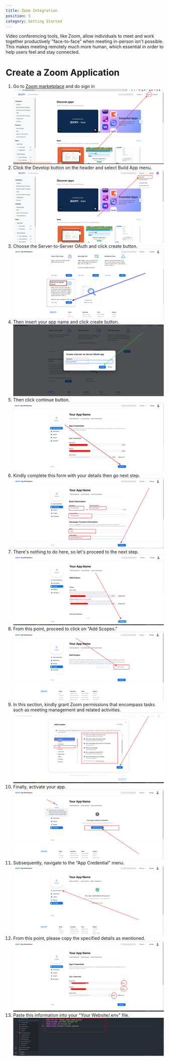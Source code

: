 ```yaml
---
title: Zoom Integration
position: 5
category: Getting Started
---
```


Video conferencing tools, like Zoom, allow individuals to meet and work together productively "face-to-face" when meeting in-person isn't possible. This makes meeting remotely much more human, which essential in order to help users feel and stay connected.

# Create a Zoom Application

1. Go to [Zoom marketplace](https://marketplace.zoom.us/) and do sign in
   ![](/public/docs/schooling/zooms1.png)
2. Click the Develop button on the header and select Build App menu.
   ![](/public/docs/schooling/zooms2.png)
3. Choose the Server-to-Server OAuth and click create button.
   ![](/public/docs/schooling/zoom3.png)
4. Then insert your app name and click create button.
   ![](/public/docs/schooling/zoom4.png)
5. Then click continue button.
   ![](/public/docs/schooling/zoom5.png)
6. Kindly complete this form with your details then go next step.
   ![](/public/docs/schooling/zoom6.png)
7. There's nothing to do here, so let's proceed to the next step.
   ![](/public/docs/schooling/zoom7.png)
8. From this point, proceed to click on "Add Scopes."
   ![](/public/docs/schooling/zoom8.png)
9. In this section, kindly grant Zoom permissions that encompass tasks such as meeting management and related activities.
   ![](/public/docs/schooling/zoom9.png)
10. Finally, activate your app.
    ![](/public/docs/schooling/zoom10.png)
11. Subsequently, navigate to the "App Credential" menu.
    ![](/public/docs/schooling/zoom11.png)
12. From this point, please copy the specified details as mentioned.
    ![](/public/docs/schooling/zoom12.png)
13. Paste this information into your "Your Website/.env" file.
    ![](/public/docs/schooling/zoom13.png)
